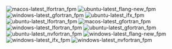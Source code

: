  ![macos-latest_lfortran_fpm](https://img.shields.io/badge/macos--latest_lfortran_fpm-failing-red) ![ubuntu-latest_flang-new_fpm](https://img.shields.io/badge/ubuntu--latest_flang--new_fpm-passing-brightgreen) ![windows-latest_gfortran_fpm](https://img.shields.io/badge/windows--latest_gfortran_fpm-failing-red) ![ubuntu-latest_ifx_fpm](https://img.shields.io/badge/ubuntu--latest_ifx_fpm-passing-brightgreen) ![ubuntu-latest_lfortran_fpm](https://img.shields.io/badge/ubuntu--latest_lfortran_fpm-failing-red) ![macos-latest_gfortran_fpm](https://img.shields.io/badge/macos--latest_gfortran_fpm-failing-red) ![windows-latest_lfortran_fpm](https://img.shields.io/badge/windows--latest_lfortran_fpm-failing-red) ![ubuntu-latest_gfortran_fpm](https://img.shields.io/badge/ubuntu--latest_gfortran_fpm-passing-brightgreen) ![ubuntu-latest_nvfortran_fpm](https://img.shields.io/badge/ubuntu--latest_nvfortran_fpm-failing-red) ![windows-latest_flang-new_fpm](https://img.shields.io/badge/windows--latest_flang--new_fpm-failing-red) ![windows-latest_ifx_fpm](https://img.shields.io/badge/windows--latest_ifx_fpm-failing-red) ![windows-latest_nvfortran_fpm](https://img.shields.io/badge/windows--latest_nvfortran_fpm-failing-red)
